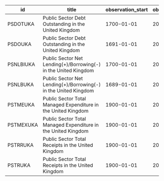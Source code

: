 | id        | title                                                           | observation_start   | observation_end   |
|-----------|-----------------------------------------------------------------|---------------------|-------------------|
| PSDOTUKA  | Public Sector Debt Outstanding in the United Kingdom            | 1700-01-01          | 2016-01-01        |
| PSDOUKA   | Public Sector Debt Outstanding in the United Kingdom            | 1691-01-01          | 2016-01-01        |
| PSNLBIUKA | Public Sector Net Lending(+)/Borrowing(-) in the United Kingdom | 1700-01-01          | 2016-01-01        |
| PSNLBUKA  | Public Sector Net Lending(+)/Borrowing(-) in the United Kingdom | 1689-01-01          | 2016-01-01        |
| PSTMEUKA  | Public Sector Total Managed Expenditure in the United Kingdom   | 1900-01-01          | 2016-01-01        |
| PSTMEXUKA | Public Sector Total Managed Expenditure in the United Kingdom   | 1900-01-01          | 2016-01-01        |
| PSTRRUKA  | Public Sector Total Receipts in the United Kingdom              | 1900-01-01          | 2016-01-01        |
| PSTRUKA   | Public Sector Total Receipts in the United Kingdom              | 1900-01-01          | 2016-01-01        |